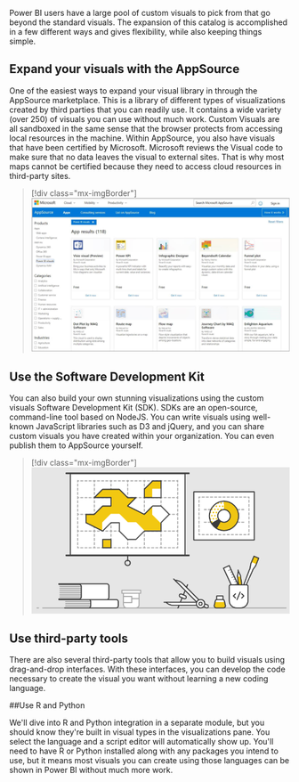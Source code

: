 Power BI users have a large pool of custom visuals to pick from that go beyond the standard visuals. The expansion of this catalog is accomplished in a few different ways and gives flexibility, while also keeping things simple.

## Expand your visuals with the AppSource

One of the easiest ways to expand your visual library in through the AppSource marketplace. This is a library of different types of visualizations created by third parties that you can readily use. It contains a wide variety (over 250) of visuals you can use without much work. Custom Visuals are all sandboxed in the same sense that the browser protects from accessing local resources in the machine. Within AppSource, you also have visuals that have been certified by Microsoft. Microsoft reviews the Visual code to make sure that no data leaves the visual to external sites. That is why most maps cannot be certified because they need to access cloud resources in third-party sites.

> [!div class="mx-imgBorder"]
> [![AppSource is the place to find SaaS apps and add-ins for Microsoft products and services.](../media/appsource.png)](../media/appsource.png#lightbox)

## Use the Software Development Kit

You can also build your own stunning visualizations using the custom visuals Software Development Kit (SDK). SDKs are an open-source, command-line tool based on NodeJS. You can write visuals using well-known JavaScript libraries such as D3 and jQuery, and you can share custom visuals you have created within your organization. You can even publish them to AppSource yourself.

> [!div class="mx-imgBorder"]
> [![Visualize your data any way you want by creating fully customized data visualizations.](../media/power-bi-sdk.png)](../media/power-bi-sdk.png#lightbox)

## Use third-party tools

There are also several third-party tools that allow you to build visuals using drag-and-drop interfaces. With these interfaces, you can develop the code necessary to create the visual you want without learning a new coding language.

##Use R and Python

We'll dive into R and Python integration in a separate module, but you should know they're built in visual types in the visualizations pane. You select the language and a script editor will automatically show up. You'll need to have R or Python installed along with any packages you intend to use, but it means most visuals you can create using those languages can be shown in Power BI without much more work.

